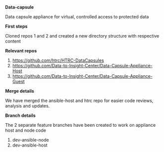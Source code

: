 **Data-capsule**

Data capsule appliance for virtual, controlled access to protected data

**First steps**

Cloned repos 1 and 2 and created a new directory structure with respective content

**Relevant repos**

1. https://github.com/htrc/HTRC-DataCapsules
2. https://github.com/Data-to-Insight-Center/Data-Capsule-Appliance-Host
3. https://github.com/Data-to-Insight-Center/Data-Capsule-Appliance-Guest

**Merge details**

We have merged the ansible-host and htrc repo for easier code reviews, analysis and updates.

**Branch details**

The 2 separate feature branches have been created to work on appliance host and node code
1. dev-ansible-node
2. dev-ansible-host
